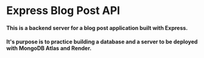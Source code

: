 # Express Blog Post API

#### This is a backend server for a blog post application built with Express.

#### It's purpose is to practice building a database and a server to be deployed with MongoDB Atlas and Render.